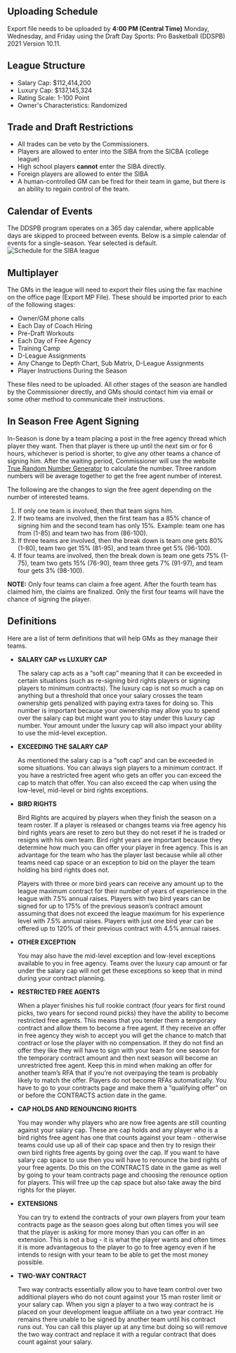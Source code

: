 ## Uploading Schedule

Export file needs to be uploaded by **4:00 PM (Central Time)** Monday, Wednesday, and Friday using the Draft Day Sports: Pro Basketball (DDSPB) 2021 Version 10.11.

## League Structure

- Salary Cap: \$112,414,200
- Luxury Cap: \$137,145,324
- Rating Scale: 1-100 Point
- Owner's Characteristics: Randomized

## Trade and Draft Restrictions

- All trades can be veto by the Commissioners.
- Players are allowed to enter into the SIBA from the SICBA (college league)
- High school players **cannot** enter the SIBA directly.
- Foreign players are allowed to enter the SIBA
- A human-controlled GM can be fired for their team in game, but there is an ability to regain control of the team.

## Calendar of Events

The DDSPB program operates on a 365 day calendar, where applicable days are skipped
to proceed between events. Below is a simple calendar of events for a single-season. Year selected is default.
![Schedule for the SIBA league](schedule.png)

## Multiplayer

The GMs in the league will need to export their files using the fax
machine on the office page (Export MP File). These should be imported
prior to each of the following stages:

- Owner/GM phone calls
- Each Day of Coach Hiring
- Pre-Draft Workouts
- Each Day of Free Agency
- Training Camp
- D-League Assignments
- Any Change to Depth Chart, Sub Matrix, D-League Assignments
- Player Instructions During the Season

These files need to be uploaded. All other stages of the season are
handled by the Commissioner directly, and GMs should contact him via
email or some other method to communicate their instructions.

## In Season Free Agent Signing

In-Season is done by a team placing a post in the free agency thread which player they want. Then that player is there up until the next sim or for 6 hours, whichever is period is shorter, to give any other teams a chance of signing him. After the waiting period, Commissioner will use the website [True Random Number Generator](http://www.random.org/) to calculate the number. Three random numbers will be average together to get the free agent number of interest.

The following are the changes to sign the free agent depending on the number of interested teams.

1. If only one team is involved, then that team signs him.
2. If two teams are involved, then the first team has a 85% chance of signing him and the second team has only 15%. Example: team one has from (1-85) and team two has from (86-100).
3. If three teams are involved, then the break down is team one gets 80% (1-80), team two get 15% (81-95), and team three get 5% (96-100).
4. If four teams are involved, then the break down is team one gets 75% (1-75), team two gets 15% (76-90), team three gets 7% (91-97), and team four gets 3% (98-100).

**NOTE:** Only four teams can claim a free agent. After the fourth team has
claimed him, the claims are finalized. Only the first four teams will
have the chance of signing the player.

## Definitions

Here are a list of term definitions that will help GMs as they manage their teams.

- **SALARY CAP vs LUXURY CAP**

  The salary cap acts as a “soft cap” meaning that it can be exceeded in
  certain situations (such as re-signing bird rights players or signing
  players to minimum contracts). The luxury cap is not so much a cap on
  anything but a threshold that once your salary crosses the team
  ownership gets penalized with paying extra taxes for doing so. This
  number is important because your ownership may allow you to spend over
  the salary cap but might want you to stay under this luxury cap number.
  Your amount under the luxury cap will also impact your ability to use
  the mid-level exception.

- **EXCEEDING THE SALARY CAP**

  As mentioned the salary cap is a “soft cap” and can be exceeded
  in some situations. You can always sign players to a minimum contract.
  If you have a restricted free agent who gets an offer you can exceed the
  cap to match that offer. You can also exceed the cap when using the
  low-level, mid-level or bird rights exceptions.

- **BIRD RIGHTS**

  Bird Rights are acquired by players when they finish the season
  on a team roster. If a player is released or changes teams via free
  agency his bird rights years are reset to zero but they do not reset if
  he is traded or resigns with his own team. Bird right years are
  important because they determine how much you can offer your player in
  free agency. This is an advantage for the team who has the player last
  because while all other teams need cap space or an exception to bid on
  the player the team holding his bird rights does not.

  Players with three or more bird years can receive any amount up to the
  league maximum contract for their number of years of experience in the
  league with 7.5% annual raises. Players with two bird years can be
  signed for up to 175% of the previous season’s contract amount assuming
  that does not exceed the league maximum for his experience level with
  7.5% annual raises. Players with just one bird year can be offered up to
  120% of their previous contract with 4.5% annual raises.

- **OTHER EXCEPTION**

  You may also have the mid-level exception and low-level exceptions
  available to you in free agency. Teams over the luxury cap amount or far
  under the salary cap will not get these exceptions so keep that in mind
  during your contract planning.

- **RESTRICTED FREE AGENTS**

  When a player finishes his full rookie contract (four years for first
  round picks, two years for second round picks) they have the ability to
  become restricted free agents. This means that you tender them a
  temporary contract and allow them to become a free agent. If they
  receive an offer in free agency they wish to accept you will get the
  chance to match that contract or lose the player with no compensation.
  If they do not find an offer they like they will have to sign with your
  team for one season for the temporary contract amount and then next
  season will become an unrestricted free agent. Keep this in mind when
  making an offer for another team’s RFA that if you’re not overpaying the
  team is probably likely to match the offer. Players do not become RFAs
  automatically. You have to go to your contracts page and make them a
  “qualifying offer” on or before the CONTRACTS action date in the game.

- **CAP HOLDS AND RENOUNCING RIGHTS**

  You may wonder why players who are now free agents are still
  counting against your salary cap. These are cap holds and any player who
  is a bird rights free agent has one that counts against your team -
  otherwise teams could use up all of their cap space and then try to
  resign their own bird rights free agents by going over the cap. If you
  want to have salary cap space to use then you will have to renounce the
  bird rights of your free agents. Do this on the CONTRACTS date in the
  game as well by going to your team contracts page and choosing the
  renounce option for players. This will free up the cap space but also
  take away the bird rights for the player.

- **EXTENSIONS**

  You can try to extend the contracts of your own players from your
  team contracts page as the season goes along but often times you will
  see that the player is asking for more money than you can offer in an
  extension. This is not a bug - it is what the player wants and often
  times it is more advantageous to the player to go to free agency even if
  he intends to resign with your team to be able to get the most money
  possible.

- **TWO-WAY CONTRACT**

  Two way contracts essentially allow you to have
  team control over two additional players who do not count against your
  15 man roster limit or your salary cap. When you sign a player to a two
  way contract he is placed on your development league affiliate on a two
  year contract. He remains there unable to be signed by another team
  until his contract runs out. You can call this player up at any time but
  doing so will remove the two way contract and replace it with a regular
  contract that does count against your salary.

